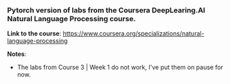 ### Pytorch version of labs from the Coursera DeepLearing.AI Natural Language Processing course.
**Link to the course**: https://www.coursera.org/specializations/natural-language-processing

**Notes**:
* The labs from Course 3 | Week 1 do not work, I've put them on pause for now.

